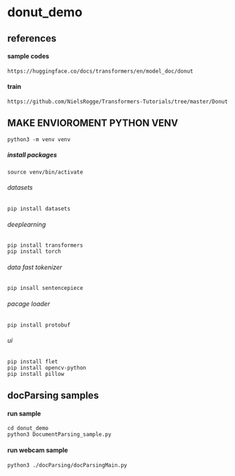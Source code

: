 # donut_demo


## references
#### sample codes
    https://huggingface.co/docs/transformers/en/model_doc/donut

#### train
    https://github.com/NielsRogge/Transformers-Tutorials/tree/master/Donut


## MAKE ENVIOROMENT PYTHON VENV

    python3 -m venv venv


##### install packages

    source venv/bin/activate

###### datasets
    pip install datasets

###### deeplearning
    pip install transformers
    pip install torch 
###### data fast tokenizer
    pip insall sentencepiece

###### pacage loader
    pip install protobuf
###### ui
    pip install flet 
    pip install opencv-python 
    pip install pillow

## docParsing samples
#### run sample
    cd donut_demo
    python3 DocumentParsing_sample.py


#### run webcam sample
    python3 ./docParsing/docParsingMain.py
